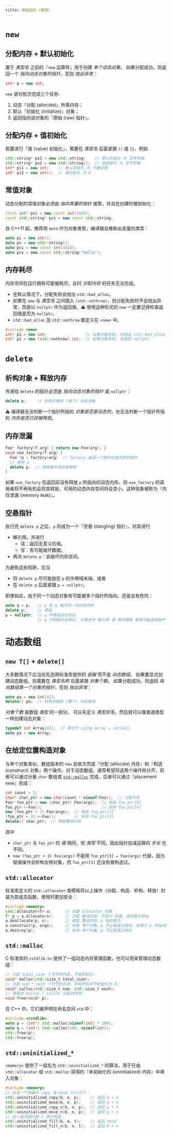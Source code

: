 ```yaml
---
title: 原始指针（慎用）
---
```


# `new`

## 分配内存 + 默认初始化

置于 *类型名* 之前的『`new` 运算符』用于创建 *单个动态对象*。
如果分配成功，则返回一个 *指向动态对象的指针*，否则 *抛出异常*：

```cpp
int* p = new int;
```

`new` 语句依次完成三个任务:

1. 动态『分配 (allocate)』所需内存；
2. 默认『初始化 (initialize)』对象；
3. 返回指向该对象的『原始 (raw) 指针』。

## 分配内存 + 值初始化

若要进行『值 (value) 初始化』，需要在 *类型名* 后面紧跟 `()` 或 `{}`，例如

```cpp
std::string* ps1 = new std::string;    // 默认初始化 为 空字符串
std::string* ps2 = new std::string();  // 值初始化 为 空字符串
int* pi1 = new int;    // 默认初始化 为 不确定值
int* pi2 = new int();  // 值初始化 为 0
```

## 常值对象

动态分配的常值对象必须由 *指向常量的指针* 接管，并且在创建时被初始化：

```cpp
const int* pci = new const int(1024);
const std::string* pcs = new const std::string;
```

自 C++11 起，推荐用 `auto` 作为对象类型，编译器会推断出变量的类型：

```cpp
auto pi = new int();
auto ps = new std::string();
auto pci = new const int(1024);
auto pcs = new const std::string("hello");
```

## 内存耗尽

内存空间在运行期有可能被耗尽，此时 *分配内存* 的任务无法完成。

- 在默认情况下，分配失败会抛出 `std::bad_alloc`。
- 如果在 `new` 与 *类型名* 之间插入 `(std::nothrow)`，则分配失败时不会抛出异常，而是以 `nullptr` 作为返回值。⚠️ 使用这种形式的 `new` 一定要记得检查返回值是否为 `nullptr`。
- `std::bad_alloc` 及 `std::nothrow` 都定义在 `<new>` 中。

```cpp
#include <new>
int* p1 = new int;                 // 如果分配失败, 将抛出 std::bad_alloc
int* p2 = new (std::nothrow) int;  // 如果分配失败, 将返回 nullptr
```

# `delete`

## 析构对象 + 释放内存

传递给 `delete` 的指针必须是 *指向动态对象的指针* 或 `nullptr`：

```cpp
delete p;     // 析构并释放 (单个) 动态对象
```

⚠️ 编译器无法判断一个指针所指的 *对象是否是动态的*，也无法判断一个指针所指的 *内存是否已经被释放*。

## 内存泄漏

```cpp
Foo* factory(T arg) { return new Foo(arg); }
void use_factory(T arg) {
  Foo *p = factory(arg)  // factory 返回一个指向动态内存的指针
  // 使用 p
  delete p;  // 调用者负责将其释放
}
```

如果 `use_factory` 在返回前没有释放 `p` 所指向的动态内存，则 `use_factory` 的调用者将不再有机会将其释放，可用的动态内存空间将会变小。这种现象被称为『内存泄漏 (memory leak)』。

## 空悬指针

执行完 `delete p` 之后，`p` 将成为一个『空悬 (dangling) 指针』，对其进行

- 解引用，并进行
  - 读：返回无意义的值。
  - 写：有可能破坏数据。
- 再次 `delete p`：会破坏内存空间。

为避免这些陷阱，应当

- 将 `delete p` 尽可能放在 `p` 的作用域末端，或者
- 在 `delete p` 后面紧跟 `p = nullptr`。

即便如此，由于同一个动态对象有可能被多个指针所指向，还是会有危险：

```cpp
auto q = p;   // p 和 q 指向同一块动态内存
delete p;     // 释放
p = nullptr;  // p 不再指向该地址
              // q 仍然指向该地址, 对其进行 解引用 或 再次释放 都有可能造成破坏
```

# 动态数组

## `new T[]` + `delete[]`

大多数情况下应当优先选用标准库提供的 *容器* 而不是 *动态数组*。
如果要显式创建动态数组，则需要在 *类型名称* 后面紧跟 *对象个数*。
如果分配成功，则返回 *指向数组第一个对象的指针*，否则 *抛出异常*：

```cpp
auto pa = new int[42];
delete[] pa;  // 析构并释放 (整个) 动态数组
```

*对象个数* 是数组 *类型* 的一部分。
可以先定义 *类型别名*，然后就可以像普通类型一样创建动态对象：

```cpp
typedef int Array[42];  // 等价于 using Array = int[42];
auto pa = new Array;
```

## 在给定位置构造对象

与单个对象类似，数组版本的 `new` 会依次完成『分配 (allocate) 内存』和『构造 (construct) 对象』两个操作。对于动态数组，通常希望将这两个操作拆分开，前者可以通过分量 `char` 数组或 [`std::malloc`](#`std::malloc`) 完成，后者可以通过『placement new』完成：

```cpp
int count = 5;
char* char_ptr = new char[count * sizeof(Foo)];  // 分配内存
Foo* foo_ptr = new (char_ptr) Foo(args);  // 构造 foo_ptr[0]
foo_ptr->~Foo();                          // 析构 foo_ptr[0]
new (foo_ptr + 3) Foo(args);  // 构造 foo_ptr[3]
(foo_ptr + 3)->~Foo();        // 析构 foo_ptr[3]
delete[] char_ptr;  // 释放整块内存
```

其中

- `char_ptr` 与 `foo_ptr` 的 *值* 相同，但 *类型* 不同，因此指针加减运算的 *步长* 也不同。
- `new (foo_ptr + 3) Foo(args)` 不能用 `foo_ptr[3] = Foo(args)` 代替，因为赋值操作会析构左侧对象，而 `foo_ptr[3]` 还没有被构造过。

## `std::allocator`

标准库定义的 `std::allocator` 类模板将以上操作（分配、构造、析构、释放）封装为其成员函数，使用时更加安全：

```cpp
#include <memory>
std::allocator<T> a;      // 创建 allocator 对象
T* p = a.allocate(n);     // 分配 整块内存，不进行 构造，返回首元地址
a.deallocate(p, n);       // 释放 整块内存，p 指向首元
a.construct(p, args);     // 构造 单个对象，p 不必是首元地址，存储于 p 所指向的位置
a.destroy(p);             // 析构 单个对象，p 不必是首元地址
```

## `std::malloc`

C 标准库的 `<stdlib.h>` 提供了一组动态内存管理函数，也可以用来管理动态数组：

```cpp
// 分配 total_size 个字节的内存，不做初始化：
void* malloc(std::size_t total_size);
// 分配 num * each 个字节的内存，并将所有字节初始化为 0：
void* calloc(std::size_t num, std::size_t each);
// 释放由 malloc | calloc 分配的内存：
void free(void* p);
```

在 C++ 中，它们被声明在命名空间 `std` 中：

```cpp
#include <cstdlib>
auto p = (int*) std::malloc(sizeof(int) * 100);
auto q = (int*) std::calloc(100, sizeof(int));
std::free(p);
std::free(q);
```

## `std::uninitialized_*`

`<memory>` 提供了一组名为 `std::uninitialized_*` 的算法，用于在由 `std::allocator` 或 `std::malloc` 获得的『未初始化的 (uninitialized) 内存』中填入对象：

```cpp
#include <memory>
// 从另一个容器中 copy 或 move (C++17)：
std::uninitialized_copy(b, e, p);    // 返回 p + n
std::uninitialized_move(b, e, p);    // 返回 p + n
std::uninitialized_copy_n(b, n, p);  // 返回 p + n
std::uninitialized_move_n(b, n, p);  // 返回 p + n
// 在一段范围内用 t 进行构造：
std::uninitialized_fill(b, e, t);    // 返回 void
std::uninitialized_fill_n(b, n, t);  // 返回 b + n
```